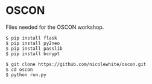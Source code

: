 # OSCON
Files needed for the OSCON workshop.

```
$ pip install flask
$ pip install py2neo
$ pip install passlib
$ pip install bcrypt
```

```
$ git clone https://github.com/nicolewhite/oscon.git
$ cd oscon
$ python run.py
```
